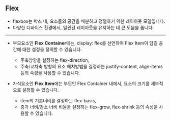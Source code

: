 ## Flex

- flexbox는 박스 내, 요소들의 공간을 배분하고 정렬하기 위한 레이아웃 모델입니다. 
- 다양한 디바이스 환경에서, 일관된 레이아웃을 유지하는 데 큰 도움을 줍니다.

---

- 부모요소인 **Flex Container**에는, display: flex를 선언하여 Flex Item이 담길 공간에 대한 설정을 정의할 수 있습니다.
    - 주축방향을 설정하는 flex-direction, 
    - 주축/교차축 방향의 요소 배치방법을 결정하는 justify-content, align-items 등의 속성을 사용할 수 있습니다.

- 자식요소인 **Flex Item**에는 부모인 Flex Container 내에서, 요소의 크기를 세부적으로 설정할 수 있습니다.
    - item의 기본너비를 결정하는 flex-basis,
    - 증가 너비/감소 너비 비율을 설정하는 flex-grow, flex-shrink 등의 속성을 사용할 수 있습니다.